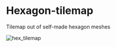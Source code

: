 # Hexagon-tilemap
Tilemap out of self-made hexagon meshes

![hex_tilemap](https://user-images.githubusercontent.com/31830553/65236554-267d1200-dad9-11e9-8e09-b5c320dc51b9.png)
